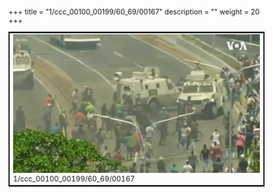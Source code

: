 +++
title = "1/ccc_00100_00199/60_69/00167"
description = ""
weight = 20
+++

<table style="border:2px solid black;max-width:800px;max-height:800px;" 
><tr><td>
<img class="center-fit-jpg"
src="/jpg_/aaa_20190430_NxaOmWaI8sI_00166.jpg">
1/ccc_00100_00199/60_69/00167
</img></td></tr></table>
